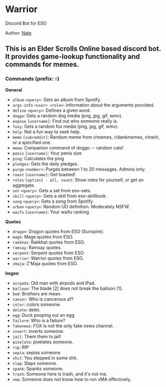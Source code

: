 # Warrior
Discord Bot for ESO

Author: [Nate](https://github.com/natetan)
## This is an Elder Scrolls Online based discord bot. It provides game-lookup functionality and commands for memes.

### Commands (prefix: `!`)
**General**
- `album` `<query>`: Gets an album from Spotify.
- `args-info` `<user> <role>`: Information about the arguments provided.
- `define` `<query>`: Defines a given word.
- `doggo`: Gets a random dog media (png, jpg, gif, wmv).
- `expose` `[username]`: Find out who someone really is.
- `foxy`: Gets a random fox media (png, jpg, gif, wmv).
- `help`: Not a fun way to seek help.
- `meme` `[subreddit]`: Random meme from r/memes, r/dankmemes, r/meirl, or a specified one.
- `meow`: Companion command of doggo -- random cats!
- `penis` `[username]`: Your penis size
- `ping`: Calculates the ping
- `pledges`: Gets the daily pledges.
- `purge` `<number>`: Purges between 1 to 20 messages. Admins only.
- `roast` `[username]`: Get toasted!
- `roles` `[option] - all, count`: Show roles for yourself, or get an aggregate.
- `set` `<query>`: Gets a set from eso-sets.
- `skill` `<query>`: Gets a skill from eso-skillbook.
- `song` `<query>`: Gets a song from Spotify.
- `urban` `<query>`: Random UD definition. Moderately NSFW.
- `waifu` `[username]`: Your waifu ranking

**Quotes**
- `dragon`: Dragon quotes from ESO (Sunspire).
- `mage`: Mage quotes from ESO.
- `rakkhat`: Rakkhat quotes from ESO.
- `ramsay`: Ramsay quotes.
- `serpent`: Serpent quotes from ESO.
- `warrior`: Warrior quotes from ESO.
- `zmaja`: Z'Maja quotes from ESO.

**Imgen**
- `airpods`: Old man with airpods and iPad.
- `balloon`: The blade [2] does not break the balloon [1].
- `bed`: Brothers are mean.
- `cancer`: Who is cancerous af?
- `color`: colors someone.
- `delete`: delet.
- `egg`: Duck pooping out an egg
- `failure`: Who is a failure?
- `fakenews`: FOX is not the only fake news channel.
- `invert`: inverts someone.
- `jail`: Them them to jail!
- `pixelate`: pixelates someone.
- `rip`: RIP
- `sepia`: sepias someone.
- `shit`: You stepped in some shit.
- `slap`: Slaps someone.
- `spank`: Spanks someone.
- `trash`: Someone here is trash, and it's not me.
- `vma`: Someone does not know how to run vMA effectively.

